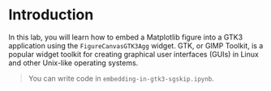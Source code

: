 # Introduction

In this lab, you will learn how to embed a Matplotlib figure into a GTK3 application using the `FigureCanvasGTK3Agg` widget. GTK, or GIMP Toolkit, is a popular widget toolkit for creating graphical user interfaces (GUIs) in Linux and other Unix-like operating systems.

> You can write code in `embedding-in-gtk3-sgskip.ipynb`.
